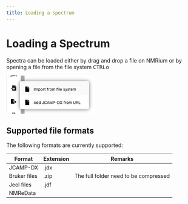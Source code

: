 ```yaml
---
title: Loading a spectrum
---
```


# Loading a Spectrum

Spectra can be loaded either by drag and drop a file on NMRium or by opening a file from the
file system <kbd>CTRL</kbd><kbd>o</kbd>

![Import file](./import_from_file_system.png)

## Supported file formats

The following formats are currently supported:

| Format       | Extension | Remarks                               |
| ------------ | --------- | ------------------------------------- |
| JCAMP-DX     | .jdx      |
| Bruker files | .zip      | The full folder need to be compressed |
| Jeol files   | .jdf      |
| NMReData     |           |
